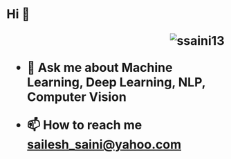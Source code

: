 <h1 align="left">Hi 👋  
<p align="right"> <img src="https://komarev.com/ghpvc/?username=ssaini13&label=Profile%20views&color=0e75b6&style=flat" alt="ssaini13" /> </p>

- 💬 Ask me about **Machine Learning, Deep Learning, NLP, Computer Vision**

- 📫 How to reach me **sailesh_saini@yahoo.com**

